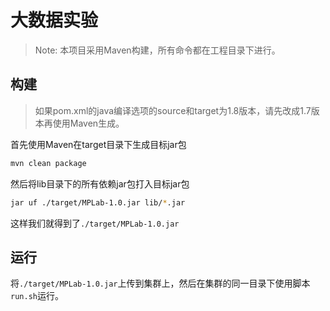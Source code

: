 # 大数据实验

> Note: 本项目采用Maven构建，所有命令都在工程目录下进行。

## 构建

> 如果pom.xml的java编译选项的source和target为1.8版本，请先改成1.7版本再使用Maven生成。

首先使用Maven在target目录下生成目标jar包

```bash
mvn clean package
```

然后将lib目录下的所有依赖jar包打入目标jar包

```bash
jar uf ./target/MPLab-1.0.jar lib/*.jar
```

这样我们就得到了`./target/MPLab-1.0.jar`

## 运行

将`./target/MPLab-1.0.jar`上传到集群上，然后在集群的同一目录下使用脚本`run.sh`运行。